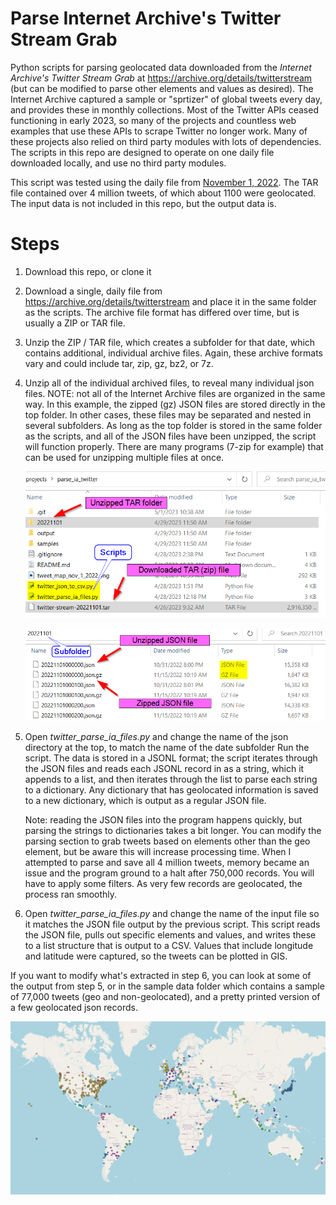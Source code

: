 # Parse Internet Archive's Twitter Stream Grab

Python scripts for parsing geolocated data downloaded from the *Internet Archive's Twitter Stream Grab* at https://archive.org/details/twitterstream (but can be modified to parse other elements and values as desired). The Internet Archive captured a sample or "sprtizer" of global tweets every day, and provides these in monthly collections. Most of the Twitter APIs ceased functioning in early 2023, so many of the projects and countless web examples that use these APIs to scrape Twitter no longer work. Many of these projects also relied on third party modules with lots of dependencies. The scripts in this repo are designed to operate on one daily file downloaded locally, and use no third party modules.

This script was tested using the daily file from [November 1, 2022](https://archive.org/details/archiveteam-twitter-stream-2022-11). The TAR file contained over 4 million tweets, of which about 1100 were geolocated. The input data is not included in this repo, but the output data is.

# Steps

1. Download this repo, or clone it

2. Download a single, daily file from https://archive.org/details/twitterstream and place it in the same folder as the scripts. The archive file format has differed over time, but is usually a ZIP or TAR file.

3. Unzip the ZIP / TAR file, which creates a subfolder for that date, which contains additional, individual archive files. Again, these archive formats vary and could include tar, zip, gz, bz2, or 7z.

4. Unzip all of the individual archived files, to reveal many individual json files. NOTE: not all of the Internet Archive files are organized in the same way. In this example, the zipped (gz) JSON files are stored directly in the top folder. In other cases, these files may be separated and nested in several subfolders. As long as the top folder is stored in the same folder as the scripts, and all of the JSON files have been unzipped, the script will function properly. There are many programs (7-zip for example) that can be used for unzipping multiple files at once.
   
   ![!Folder with scripts and data subfolder](files_1.png)
   
   ![Subfolder with unzipped data](files_2.png)

5. Open *twitter_parse_ia_files.py* and change the name of the json directory at the top, to match the name of the date subfolder  Run the script. The data is stored in a JSONL format; the script iterates through the JSON files and reads each JSONL record in as a string, which it appends to a list, and then iterates through the list to parse each string to a dictionary. Any dictionary that has geolocated information is saved to a new dictionary, which is output as a regular JSON file.
   
   Note: reading the JSON files into the program happens quickly, but parsing the strings to dictionaries takes a bit longer. You can modify the parsing section to grab tweets based on elements other than the geo element, but be aware this will increase processing time. When I attempted to parse and save all 4 million tweets, memory became an issue and the program ground to a halt after 750,000 records. You will have to apply some filters. As very few records are geolocated, the process ran smoothly.

6. Open *twitter_parse_ia_files.py* and change the name of the input file so it matches the JSON file output by the previous script. This script reads the JSON file, pulls out specific elements and values, and writes these to a list structure that is output to a CSV. Values that include longitude and latitude were captured, so the tweets can be plotted in GIS. 

If you want to modify what's extracted in step 6, you can look at some of the output from step 5, or in the sample data folder which contains a sample of 77,000 tweets (geo and non-geolocated), and a pretty printed version of a few geolocated json records.

![Sample Tweets from Internet Archive Nov 1, 2022](tweet_map_nov_1_2022.png)
